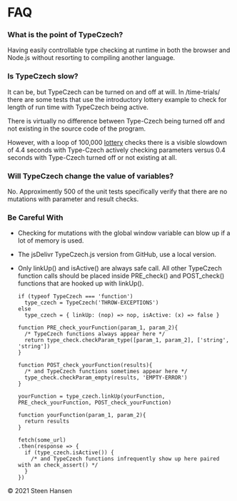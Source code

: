 

# FAQ

### What is the point of TypeCzech?

Having easily controllable type checking at runtime in both the browser and Node.js without resorting to compiling another language.

### Is TypeCzech slow?
  
  It can be, but TypeCzech can be turned on and off at will.
  In /time-trials/ there are some tests that use the 
  introductory lottery example to check for length of run time with TypeCzech being active.

  There is virtually no difference between Type-Czech being
  turned off and not existing in the source code of the program.

  However, with a loop of 100,000 [lottery](../example-snippets/00-Readme-Example.html) checks there is a 
  visible slowdown of 4.4 seconds with Type-Czech actively
  checking parameters versus 0.4 seconds with Type-Czech
  turned off or not existing at all.

### Will TypeCzech change the value of variables?

  No. Approximently 500 of the unit tests specifically verify that there are no mutations with parameter and result checks.

### Be Careful With
  -  Checking for mutations with the global window variable can blow up if a lot 
  of memory is used.
  -  The jsDelivr TypeCzech.js version from GitHub, use a local version.

  - Only  linkUp() and isActive() are always safe call. All other TypeCzech function calls 
   should be placed inside PRE_check() and POST_check() functions that are hooked up with linkUp().
  

        if (typeof TypeCzech === 'function')
          type_czech = TypeCzech('THROW-EXCEPTIONS')
        else
          type_czech = { linkUp: (nop) => nop, isActive: (x) => false }

        function PRE_check_yourFunction(param_1, param_2){ 
          /* TypeCzech functions always appear here */
          return type_check.checkParam_type([param_1, param_2], ['string', 'string'])
        }

        function POST_check_yourFunction(results){ 
          /* and TypeCzech functions sometimes appear here */
          type_check.checkParam_empty(results, 'EMPTY-ERROR')
        }
        
        yourFunction = type_czech.linkUp(yourFunction, PRE_check_yourFunction, POST_check_yourFunction)

        function yourFunction(param_1, param_2){
          return results
        }

        fetch(some_url)
        .then(response => {
          if (type_czech.isActive()) {
            /* and TypeCzech functions infrequently show up here paired with an check_assert() */
          }
        })




&copy; 2021 Steen Hansen


